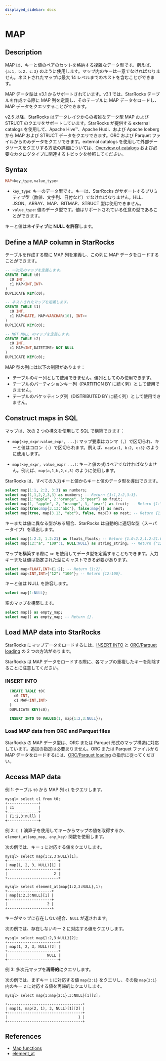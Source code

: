 ```yaml
---
displayed_sidebar: docs
---
```


# MAP

## Description

MAP は、キーと値のペアのセットを格納する複雑なデータ型です。例えば、`{a:1, b:2, c:3}` のように使用します。マップ内のキーは一意でなければなりません。ネストされたマップは最大 14 レベルまでのネストを含むことができます。

MAP データ型は v3.1 からサポートされています。v3.1 では、StarRocks テーブルを作成する際に MAP 列を定義し、そのテーブルに MAP データをロードし、MAP データをクエリすることができます。

v2.5 以降、StarRocks はデータレイクからの複雑なデータ型 MAP および STRUCT のクエリをサポートしています。StarRocks が提供する external catalogs を使用して、Apache Hive™、Apache Hudi、および Apache Iceberg から MAP および STRUCT データをクエリできます。ORC および Parquet ファイルからのみデータをクエリできます。external catalogs を使用して外部データソースをクエリする方法の詳細については、[Overview of catalogs](../../../data_source/catalog/catalog_overview.md) および必要なカタログタイプに関連するトピックを参照してください。

## Syntax

```Haskell
MAP<key_type,value_type>
```

- `key_type`: キーのデータ型です。キーは、StarRocks がサポートするプリミティブ型（数値、文字列、日付など）でなければなりません。HLL、JSON、ARRAY、MAP、BITMAP、STRUCT 型は使用できません。
- `value_type`: 値のデータ型です。値はサポートされている任意の型であることができます。

キーと値は**ネイティブに NULL を許容**します。

## Define a MAP column in StarRocks

テーブルを作成する際に MAP 列を定義し、この列に MAP データをロードすることができます。

```SQL
-- 一次元のマップを定義します。
CREATE TABLE t0(
  c0 INT,
  c1 MAP<INT,INT>
)
DUPLICATE KEY(c0);

-- ネストされたマップを定義します。
CREATE TABLE t1(
  c0 INT,
  c1 MAP<DATE, MAP<VARCHAR(10), INT>>
)
DUPLICATE KEY(c0);

-- NOT NULL のマップを定義します。
CREATE TABLE t2(
  c0 INT,
  c1 MAP<INT,DATETIME> NOT NULL
)
DUPLICATE KEY(c0);
```

MAP 型の列には以下の制限があります：

- テーブルのキー列として使用できません。値列としてのみ使用できます。
- テーブルのパーティションキー列（PARTITION BY に続く列）として使用できません。
- テーブルのバケッティング列（DISTRIBUTED BY に続く列）として使用できません。

## Construct maps in SQL

マップは、次の 2 つの構文を使用して SQL で構築できます：

- `map{key_expr:value_expr, ...}`: マップ要素はカンマ（`,`）で区切られ、キーと値はコロン（`:`）で区切られます。例えば、`map{a:1, b:2, c:3}` のように使用します。

- `map(key_expr, value_expr ...)`: キーと値の式はペアでなければなりません。例えば、`map(a,1,b,2,c,3)` のように使用します。

StarRocks は、すべての入力キーと値からキーと値のデータ型を導出できます。

```SQL
select map{1:1, 2:2, 3:3} as numbers;
select map(1,1,2,2,3,3) as numbers; -- Return {1:1,2:2,3:3}.
select map{1:"apple", 2:"orange", 3:"pear"} as fruit;
select map(1, "apple", 2, "orange", 3, "pear") as fruit; -- Return {1:"apple",2:"orange",3:"pear"}.
select map{true:map{3.13:"abc"}, false:map{}} as nest;
select map(true, map(3.13, "abc"), false, map{}) as nest; -- Return {1:{3.13:"abc"},0:{}}.
```

キーまたは値に異なる型がある場合、StarRocks は自動的に適切な型（スーパータイプ）を導出します。

```SQL
select map{1:2.2, 1.2:21} as floats_floats; -- Return {1.0:2.2,1.2:21.0}.
select map{12:"a", "100":1, NULL:NULL} as string_string; -- Return {"12":"a","100":"1",null:null}.
```

マップを構築する際に `<>` を使用してデータ型を定義することもできます。入力キーまたは値は指定された型にキャストできる必要があります。

```SQL
select map<FLOAT,INT>{1:2}; -- Return {1:2}.
select map<INT,INT>{"12": "100"}; -- Return {12:100}.
```

キーと値は NULL を許容します。

```SQL
select map{1:NULL};
```

空のマップを構築します。

```SQL
select map{} as empty_map;
select map() as empty_map; -- Return {}.
```

## Load MAP data into StarRocks

StarRocks にマップデータをロードするには、[INSERT INTO](../../../loading/InsertInto.md) と [ORC/Parquet loading](../../sql-statements/loading_unloading/BROKER_LOAD.md) の 2 つの方法があります。

StarRocks は MAP データをロードする際に、各マップの重複したキーを削除することに注意してください。

### INSERT INTO

```SQL
  CREATE TABLE t0(
    c0 INT,
    c1 MAP<INT,INT>
  )
  DUPLICATE KEY(c0);

  INSERT INTO t0 VALUES(1, map{1:2,3:NULL});
```

### Load MAP data from ORC and Parquet files

StarRocks の MAP データ型は、ORC または Parquet 形式のマップ構造に対応しています。追加の指定は必要ありません。ORC または Parquet ファイルから MAP データをロードするには、[ORC/Parquet loading](../../sql-statements/loading_unloading/BROKER_LOAD.md) の指示に従ってください。

## Access MAP data

例 1: テーブル `t0` から MAP 列 `c1` をクエリします。

```Plain Text
mysql> select c1 from t0;
+--------------+
| c1           |
+--------------+
| {1:2,3:null} |
+--------------+
```

例 2: `[ ]` 演算子を使用してキーからマップの値を取得するか、`element_at(any_map, any_key)` 関数を使用します。

次の例では、キー `1` に対応する値をクエリします。

```Plain Text
mysql> select map{1:2,3:NULL}[1];
+-----------------------+
| map(1, 2, 3, NULL)[1] |
+-----------------------+
|                     2 |
+-----------------------+

mysql> select element_at(map{1:2,3:NULL},1);
+--------------------+
| map{1:2,3:NULL}[1] |
+--------------------+
|                  2 |
+--------------------+
```

キーがマップに存在しない場合、`NULL` が返されます。

次の例では、存在しないキー 2 に対応する値をクエリします。

```Plain Text
mysql> select map{1:2,3:NULL}[2];
+-----------------------+
| map(1, 2, 3, NULL)[2] |
+-----------------------+
|                  NULL |
+-----------------------+
```

例 3: 多次元マップを**再帰的に**クエリします。

次の例では、まずキー `1` に対応する値 `map{2:1}` をクエリし、その後 `map{2:1}` 内のキー `2` に対応する値を再帰的にクエリします。

```Plain Text
mysql> select map{1:map{2:1},3:NULL}[1][2];

+----------------------------------+
| map(1, map(2, 1), 3, NULL)[1][2] |
+----------------------------------+
|                                1 |
+----------------------------------+
```

## References

- [Map functions](../../sql-functions/map-functions/map_values.md)
- [element_at](../../sql-functions/array-functions/element_at.md)